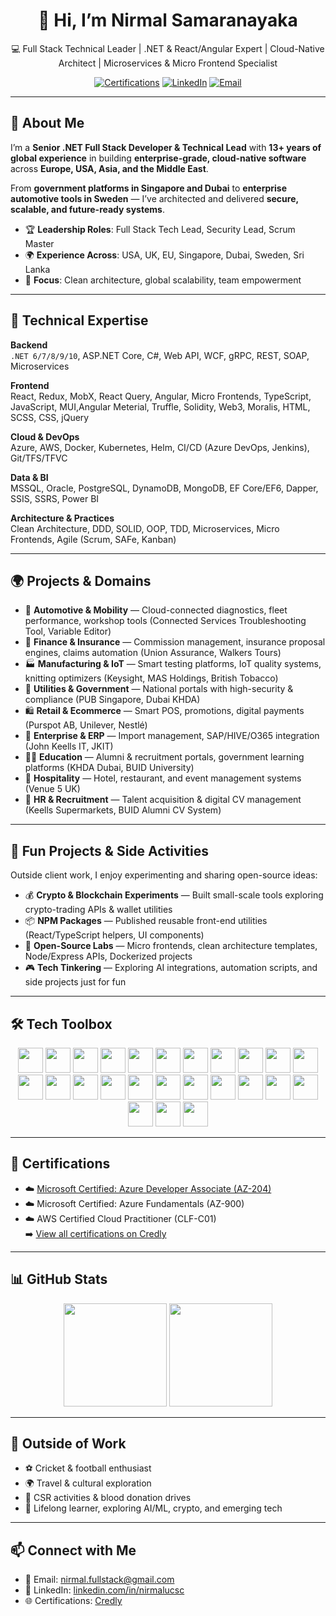 <!-- Profile README for GitHub: Nirmal Samaranayaka -->

<h1 align="center">👋 Hi, I’m Nirmal Samaranayaka</h1>

<p align="center">
💻 Full Stack Technical Leader | .NET & React/Angular Expert | Cloud-Native Architect | Microservices & Micro Frontend Specialist  
</p>

<p align="center">
 <!-- <img src="https://komarev.com/ghpvc/?username=nirmalsamaranayaka&label=Profile%20Views&color=0e75b6&style=flat" alt="Profile views" /> -->
  <a href="https://www.credly.com/users/nirmalsamaranayaka"><img alt="Certifications" src="https://img.shields.io/badge/Certifications-Microsoft%20%7C%20AWS-green"></a>
  <a href="https://www.linkedin.com/in/nirmalucsc/"><img alt="LinkedIn" src="https://img.shields.io/badge/LinkedIn-Connect-blue"></a>
  <a href="mailto:nirmal.fullstack@gmail.com"><img alt="Email" src="https://img.shields.io/badge/Email-nirmal.fullstack%40gmail.com-orange"></a>
</p>

---

## 🚀 About Me

I’m a **Senior .NET Full Stack Developer & Technical Lead** with **13+ years of global experience** in building **enterprise-grade, cloud-native software** across **Europe, USA, Asia, and the Middle East**.  

From **government platforms in Singapore and Dubai** to **enterprise automotive tools in Sweden** — I’ve architected and delivered **secure, scalable, and future-ready systems**.  

- 🏆 **Leadership Roles**: Full Stack Tech Lead, Security Lead, Scrum Master  
- 🌍 **Experience Across**: USA, UK, EU, Singapore, Dubai, Sweden, Sri Lanka  
- 🎯 **Focus**: Clean architecture, global scalability, team empowerment  

---

## 🧰 Technical Expertise

**Backend**  
`.NET 6/7/8/9/10`, ASP.NET Core, C#, Web API, WCF, gRPC, REST, SOAP, Microservices  

**Frontend**  
React, Redux, MobX, React Query, Angular, Micro Frontends, TypeScript, JavaScript, MUI,Angular Meterial, Truffle, Solidity, Web3, Moralis, HTML, SCSS, CSS, jQuery  

**Cloud & DevOps**  
Azure, AWS, Docker, Kubernetes, Helm, CI/CD (Azure DevOps, Jenkins), Git/TFS/TFVC  

**Data & BI**  
MSSQL, Oracle, PostgreSQL, DynamoDB, MongoDB, EF Core/EF6, Dapper, SSIS, SSRS, Power BI  

**Architecture & Practices**  
Clean Architecture, DDD, SOLID, OOP, TDD, Microservices, Micro Frontends, Agile (Scrum, SAFe, Kanban)  

---

## 🌍 Projects & Domains

- 🚗 **Automotive & Mobility** — Cloud-connected diagnostics, fleet performance, workshop tools (Connected Services Troubleshooting Tool, Variable Editor)  
- 💼 **Finance & Insurance** — Commission management, insurance proposal engines, claims automation (Union Assurance, Walkers Tours)  
- 🏭 **Manufacturing & IoT** — Smart testing platforms, IoT quality systems, knitting optimizers (Keysight, MAS Holdings, British Tobacco)  
- 🌊 **Utilities & Government** — National portals with high-security & compliance (PUB Singapore, Dubai KHDA)  
- 🛍 **Retail & Ecommerce** — Smart POS, promotions, digital payments (Purspot AB, Unilever, Nestlé)  
- 🏢 **Enterprise & ERP** — Import management, SAP/HIVE/O365 integration (John Keells IT, JKIT)  
- 🧑‍🏫 **Education** — Alumni & recruitment portals, government learning platforms (KHDA Dubai, BUID University)  
- 🏨 **Hospitality** — Hotel, restaurant, and event management systems (Venue 5 UK)  
- 👥 **HR & Recruitment** — Talent acquisition & digital CV management (Keells Supermarkets, BUID Alumni CV System)  

---

## 🎨 Fun Projects & Side Activities  

Outside client work, I enjoy experimenting and sharing open-source ideas:  

- 💰 **Crypto & Blockchain Experiments** — Built small-scale tools exploring crypto-trading APIs & wallet utilities  
- 📦 **NPM Packages** — Published reusable front-end utilities (React/TypeScript helpers, UI components)  
- 🧪 **Open-Source Labs** — Micro frontends, clean architecture templates, Node/Express APIs, Dockerized projects  
- 🎮 **Tech Tinkering** — Exploring AI integrations, automation scripts, and side projects just for fun  

---

## 🛠 Tech Toolbox

<p align="center">
  <!-- Backend -->
  <img src="https://cdn.jsdelivr.net/gh/devicons/devicon/icons/dotnetcore/dotnetcore-original.svg" height="40" />
  <img src="https://cdn.jsdelivr.net/gh/devicons/devicon/icons/csharp/csharp-original.svg" height="40" />
  <img src="https://cdn.jsdelivr.net/gh/devicons/devicon/icons/nodejs/nodejs-original.svg" height="40" />
  <img src="https://cdn.jsdelivr.net/gh/devicons/devicon/icons/express/express-original.svg" height="40" />
  
  <!-- Frontend -->
  <img src="https://cdn.jsdelivr.net/gh/devicons/devicon/icons/react/react-original.svg" height="40" />
  <img src="https://cdn.jsdelivr.net/gh/devicons/devicon/icons/redux/redux-original.svg" height="40" />
  <img src="https://cdn.jsdelivr.net/gh/devicons/devicon/icons/angularjs/angularjs-original.svg" height="40" />
  <img src="https://cdn.jsdelivr.net/gh/devicons/devicon/icons/javascript/javascript-original.svg" height="40" />
  <img src="https://cdn.jsdelivr.net/gh/devicons/devicon/icons/typescript/typescript-original.svg" height="40" />
  <img src="https://cdn.jsdelivr.net/gh/devicons/devicon/icons/html5/html5-original.svg" height="40" />
  <img src="https://cdn.jsdelivr.net/gh/devicons/devicon/icons/css3/css3-original.svg" height="40" />

  <!-- Cloud & DevOps -->
  <img src="https://cdn.jsdelivr.net/gh/devicons/devicon/icons/azure/azure-original.svg" height="40" />
  <img src="https://cdn.jsdelivr.net/gh/devicons/devicon/icons/amazonwebservices/amazonwebservices-original-wordmark.svg" height="40" />
  <img src="https://cdn.jsdelivr.net/gh/devicons/devicon/icons/docker/docker-original.svg" height="40" />
  <img src="https://cdn.jsdelivr.net/gh/devicons/devicon/icons/kubernetes/kubernetes-plain.svg" height="40" />
  <img src="https://cdn.jsdelivr.net/gh/devicons/devicon/icons/jenkins/jenkins-original.svg" height="40" />
  <img src="https://cdn.jsdelivr.net/gh/devicons/devicon/icons/git/git-original.svg" height="40" />

  <!-- Databases -->
  <img src="https://cdn.jsdelivr.net/gh/devicons/devicon/icons/microsoftsqlserver/microsoftsqlserver-plain.svg" height="40" />
  <img src="https://cdn.jsdelivr.net/gh/devicons/devicon/icons/oracle/oracle-original.svg" height="40" />
  <img src="https://cdn.jsdelivr.net/gh/devicons/devicon/icons/postgresql/postgresql-original.svg" height="40" />
  <img src="https://cdn.jsdelivr.net/gh/devicons/devicon/icons/mongodb/mongodb-original.svg" height="40" />

  <!-- Tools -->
  <img src="https://cdn.jsdelivr.net/gh/devicons/devicon/icons/jira/jira-original.svg" height="40" />
  <img src="https://cdn.jsdelivr.net/gh/devicons/devicon/icons/confluence/confluence-original.svg" height="40" />
  <img src="https://cdn.jsdelivr.net/gh/devicons/devicon/icons/slack/slack-original.svg" height="40" />
  <img src="https://cdn.jsdelivr.net/gh/devicons/devicon/icons/vscode/vscode-original.svg" height="40" />
</p>

---

## 📜 Certifications

- ☁️ [Microsoft Certified: Azure Developer Associate (AZ-204)](https://learn.microsoft.com/en-us/users/nirmalsamaranayaka/credentials/ecd1505541ecaa0c?ref=https%3A%2F%2Fwww.linkedin.com%2F)  
- ☁️ Microsoft Certified: Azure Fundamentals (AZ-900)  
- ☁️ AWS Certified Cloud Practitioner (CLF-C01)  
➡️ [View all certifications on Credly](https://www.credly.com/users/nirmalsamaranayaka)  

---

## 📊 GitHub Stats

<p align="center">
  <img src="https://github-readme-stats.vercel.app/api?username=nirmalsamaranayaka&show_icons=true&theme=radical" height="165" />
  <img src="https://github-readme-stats.vercel.app/api/top-langs/?username=nirmalsamaranayaka&layout=compact&theme=radical" height="165" />
</p>

---

## 🌱 Outside of Work

- ⚽ Cricket & football enthusiast  
- 🌍 Travel & cultural exploration  
- 🤝 CSR activities & blood donation drives  
- 📖 Lifelong learner, exploring AI/ML, crypto, and emerging tech  

---

## 📫 Connect with Me

- 📧 Email: [nirmal.fullstack@gmail.com](mailto:nirmal.fullstack@gmail.com)  
- 💼 LinkedIn: [linkedin.com/in/nirmalucsc](https://www.linkedin.com/in/nirmalucsc/)  
- 🌐 Certifications: [Credly](https://www.credly.com/users/nirmalsamaranayaka)  
